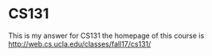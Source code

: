 # CS131
This is my answer for CS131
the homepage of this course is http://web.cs.ucla.edu/classes/fall17/cs131/